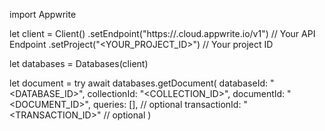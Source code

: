 import Appwrite

let client = Client()
    .setEndpoint("https://<REGION>.cloud.appwrite.io/v1") // Your API Endpoint
    .setProject("<YOUR_PROJECT_ID>") // Your project ID

let databases = Databases(client)

let document = try await databases.getDocument(
    databaseId: "<DATABASE_ID>",
    collectionId: "<COLLECTION_ID>",
    documentId: "<DOCUMENT_ID>",
    queries: [], // optional
    transactionId: "<TRANSACTION_ID>" // optional
)

